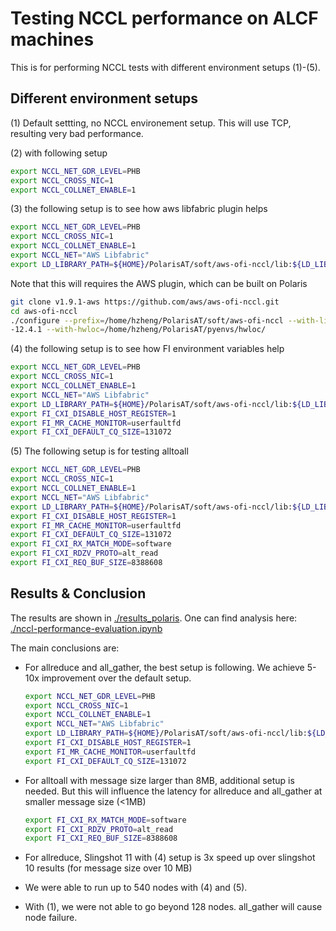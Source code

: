 # Testing NCCL performance on ALCF machines

This is for performing NCCL tests with different environment setups (1)-(5).


## Different environment setups

(1) Default settting, no NCCL environement setup. This will use TCP, resulting very bad performance. 

(2) with following setup
```bash 
export NCCL_NET_GDR_LEVEL=PHB
export NCCL_CROSS_NIC=1
export NCCL_COLLNET_ENABLE=1
```

(3) the following setup is to see how aws libfabric plugin helps
```bash
export NCCL_NET_GDR_LEVEL=PHB
export NCCL_CROSS_NIC=1
export NCCL_COLLNET_ENABLE=1
export NCCL_NET="AWS Libfabric"
export LD_LIBRARY_PATH=${HOME}/PolarisAT/soft/aws-ofi-nccl/lib:${LD_LIBRARY_PATH}
```

Note that this will requires the AWS plugin, which can be built on Polaris
```bash 
git clone v1.9.1-aws https://github.com/aws/aws-ofi-nccl.git
cd aws-ofi-nccl
./configure --prefix=/home/hzheng/PolarisAT/soft/aws-ofi-nccl --with-libfabric=/opt/cray/libfabric/1.15.2.0/ --with-cuda=/soft/compilers/cudatoolkit/cuda\
-12.4.1 --with-hwloc=/home/hzheng/PolarisAT/pyenvs/hwloc/
```

(4) the following setup is to see how FI environment variables help
```bash
export NCCL_NET_GDR_LEVEL=PHB
export NCCL_CROSS_NIC=1
export NCCL_COLLNET_ENABLE=1
export NCCL_NET="AWS Libfabric"
export LD_LIBRARY_PATH=${HOME}/PolarisAT/soft/aws-ofi-nccl/lib:${LD_LIBRARY_PATH}
export FI_CXI_DISABLE_HOST_REGISTER=1
export FI_MR_CACHE_MONITOR=userfaultfd
export FI_CXI_DEFAULT_CQ_SIZE=131072
```

(5) The following setup is for testing alltoall 
```bash
export NCCL_NET_GDR_LEVEL=PHB
export NCCL_CROSS_NIC=1
export NCCL_COLLNET_ENABLE=1
export NCCL_NET="AWS Libfabric"
export LD_LIBRARY_PATH=${HOME}/PolarisAT/soft/aws-ofi-nccl/lib:${LD_LIBRARY_PATH}
export FI_CXI_DISABLE_HOST_REGISTER=1
export FI_MR_CACHE_MONITOR=userfaultfd
export FI_CXI_DEFAULT_CQ_SIZE=131072
export FI_CXI_RX_MATCH_MODE=software
export FI_CXI_RDZV_PROTO=alt_read
export FI_CXI_REQ_BUF_SIZE=8388608
```
## Results & Conclusion

The results are shown in [./results_polaris](./results_polaris). One can find analysis here: [./nccl-performance-evaluation.ipynb](./nccl-performance-evaluation.ipynb)

The main conclusions are: 

* For allreduce and all_gather, the best setup is following. We achieve 5-10x improvement over the default setup. 

    ```bash
    export NCCL_NET_GDR_LEVEL=PHB
    export NCCL_CROSS_NIC=1
    export NCCL_COLLNET_ENABLE=1
    export NCCL_NET="AWS Libfabric"
    export LD_LIBRARY_PATH=${HOME}/PolarisAT/soft/aws-ofi-nccl/lib:${LD_LIBRARY_PATH}
    export FI_CXI_DISABLE_HOST_REGISTER=1
    export FI_MR_CACHE_MONITOR=userfaultfd
    export FI_CXI_DEFAULT_CQ_SIZE=131072
    ```

* For alltoall with message size larger than 8MB, additional setup is needed. But this will influence the latency for allreduce and all_gather at smaller message size (<1MB)
    ```bash
    export FI_CXI_RX_MATCH_MODE=software
    export FI_CXI_RDZV_PROTO=alt_read
    export FI_CXI_REQ_BUF_SIZE=8388608
    ```
    
* For allreduce, Slingshot 11 with (4) setup is 3x speed up over slingshot 10 results (for message size over 10 MB)
* We were able to run up to 540 nodes with (4) and (5).
* With (1), we were not able to go beyond 128 nodes. all_gather will cause node failure. 
